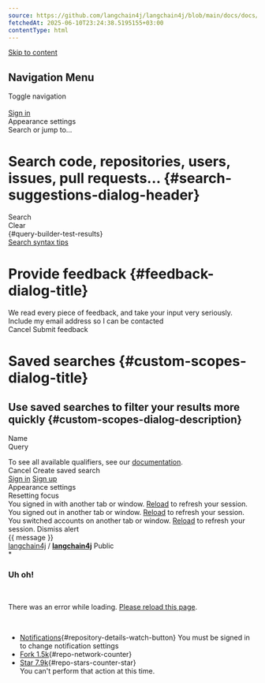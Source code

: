 ```yaml
---
source: https://github.com/langchain4j/langchain4j/blob/main/docs/docs/tutorials/testing-and-evaluation.md
fetchedAt: 2025-06-10T23:24:38.5195155+03:00
contentType: html
---
```


[Skip to content](#start-of-content)  

Navigation Menu
---------------

Toggle navigation  
[](/)  
[Sign in](/login?return_to=https%3A%2F%2Fgithub.com%2Flangchain4j%2Flangchain4j%2Fblob%2Fmain%2Fdocs%2Fdocs%2Ftutorials%2Ftesting-and-evaluation.md)  
Appearance settings  
Search or jump to...  

Search code, repositories, users, issues, pull requests... {#search-suggestions-dialog-header}
==============================================================================================

Search  
Clear  
{#query-builder-test-results}  
[Search syntax tips](https://docs.github.com/search-github/github-code-search/understanding-github-code-search-syntax)  

Provide feedback {#feedback-dialog-title}
=========================================

We read every piece of feedback, and take your input very seriously.
Include my email address so I can be contacted  
Cancel Submit feedback

Saved searches {#custom-scopes-dialog-title}
============================================

Use saved searches to filter your results more quickly {#custom-scopes-dialog-description}
------------------------------------------------------------------------------------------

Name  
Query

To see all available qualifiers, see our [documentation](https://docs.github.com/search-github/github-code-search/understanding-github-code-search-syntax).  
Cancel Create saved search  
[Sign in](/login?return_to=https%3A%2F%2Fgithub.com%2Flangchain4j%2Flangchain4j%2Fblob%2Fmain%2Fdocs%2Fdocs%2Ftutorials%2Ftesting-and-evaluation.md)
[Sign up](/signup?ref_cta=Sign+up&ref_loc=header+logged+out&ref_page=%2F%3Cuser-name%3E%2F%3Crepo-name%3E%2Fblob%2Fshow&source=header-repo&source_repo=langchain4j%2Flangchain4j)  
Appearance settings  
Resetting focus  
You signed in with another tab or window. [Reload]() to refresh your session. You signed out in another tab or window. [Reload]() to refresh your session. You switched accounts on another tab or window. [Reload]() to refresh your session. Dismiss alert  
{{ message }}  
[langchain4j](/langchain4j) / **[langchain4j](/langchain4j/langchain4j)** Public  
*

  ### Uh oh!

  <br />

  There was an error while loading. [Please reload this page]().

  <br />

* [Notifications](/login?return_to=%2Flangchain4j%2Flangchain4j){#repository-details-watch-button} You must be signed in to change notification settings
* [Fork 1.5k](/login?return_to=%2Flangchain4j%2Flangchain4j){#repo-network-counter}
* [Star 7.9k](/login?return_to=%2Flangchain4j%2Flangchain4j){#repo-stars-counter-star}  
You can't perform that action at this time.  
